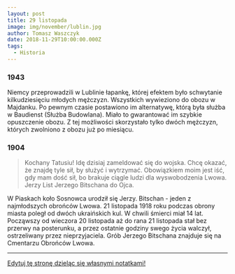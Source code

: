 ```yaml
---
layout: post
title: 29 listopada
image: img/november/lublin.jpg
author: Tomasz Waszczyk
date: 2018-11-29T10:00:00.000Z
tags:
  - Historia
---
```


### 1943

Niemcy przeprowadzili w Lublinie łapankę, której efektem było schwytanie kilkudziesięciu młodych mężczyzn. Wszystkich wywieziono do obozu w Majdanku. Po pewnym czasie postawiono im alternatywę, którą była służba w Baudienst (Służba Budowlana). Miało to gwarantować im szybkie opuszczenie obozu. Z tej możliwości skorzystało tylko dwóch mężczyzn, których zwolniono z obozu już po miesiącu.

### 1904

> Kochany Tatusiu! Idę dzisiaj zameldować się do wojska. Chcę okazać, że znajdę tyle sił, by służyć i wytrzymać. Obowiązkiem moim jest iść, gdy mam dość sił, bo brakuje ciągle ludzi dla wyswobodzenia Lwowa. Jerzy
List Jerzego Bitschana do Ojca.

W Piaskach koło Sosnowca urodził się Jerzy. Bitschan - jeden z najmłodszych obrońców Lwowa. 21 listopada 1918 roku podczas obrony miasta poległ od dwóch ukraińskich kul. W chwili śmierci miał 14 lat. Począwszy od wieczora 20 listopada aż do rana 21 listopada stał bez przerwy na posterunku, a przez ostatnie godziny swego życia walczył, ostrzeliwany przez nieprzyjaciela.
Grób Jerzego Bitschana znajduje się na Cmentarzu Obrońców Lwowa.

---

<a href="https://github.com/TomaszWaszczyk/historia.waszczyk.com/edit/master/src/content/november-29.md" target="_blank">Edytuj tę stronę dzieląc się własnymi notatkami!</a>
